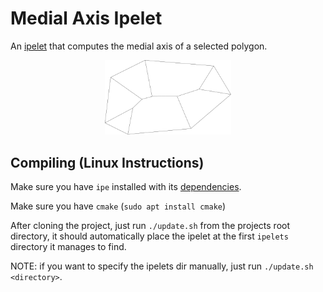 # Medial Axis Ipelet
An [ipelet](https://ipe.otfried.org/) that computes the medial axis of a selected polygon.

<p align="center">
  <img src=".rsrc/example.png?raw=true" alt="Medial Axis of a Simple Polygon" style="height:40%; width:40%;" >
</p>

## Compiling (Linux Instructions)

Make sure you have `ipe` installed with its [dependencies](https://github.com/otfried/ipe/blob/master/doc/install.txt#L20).

Make sure you have `cmake` (`sudo apt install cmake`)

After cloning the project, just run `./update.sh` from the projects root directory, it should automatically place the ipelet at the first `ipelets` directory it manages to find.

NOTE: if you want to specify the ipelets dir manually, just run `./update.sh <directory>`.
